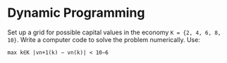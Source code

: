 # Dynamic Programming

Set up a grid for possible capital values in the economy ```K = {2, 4, 6, 8, 10}```. 
Write a computer code to solve the problem numerically. Use:

```max k∈K |vn+1(k) − vn(k)| < 10−6```

